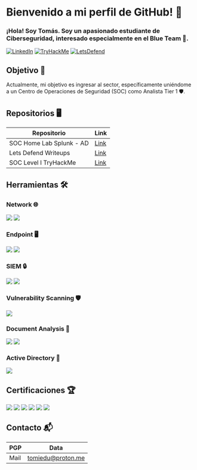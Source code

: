 # Bienvenido a mi perfil de GitHub! 👋
### ¡Hola! Soy Tomás. Soy un apasionado estudiante de **Ciberseguridad**, interesado especialmente en el **Blue Team** 🔵.

[![LinkedIn](https://img.shields.io/badge/-LinkedIn-0072b1?style=for-the-badge&logo=LinkedIn&logoColor=white)](https://www.linkedin.com/in/tomas-eduardo-6ba980328/)
[![TryHackMe](https://img.shields.io/badge/-TryHackMe-2EAD33?style=for-the-badge&logo=TryHackMe&logoColor=white)](https://tryhackme.com/r/p/TomasEduardo)
[![LetsDefend](https://img.shields.io/badge/-LetsDefend-4A90E2?style=for-the-badge&logo=LetsDefend&logoColor=white)](https://app.letsdefend.io/user/tomas_eduardo)


## Objetivo 🎯

Actualmente, mi objetivo es ingresar al sector, específicamente uniéndome a un Centro de Operaciones de Seguridad (SOC) como Analista Tier 1 🛡️.

## Repositorios 🖥️

| Repositorio                  | Link                                                                  |    
|------------------------------|-----------------------------------------------------------------------|
| SOC Home Lab Splunk - AD     |[Link](https://github.com/edusec9/SOC-Home-Lab-Splunk-ActiveDirectory) |
| Lets Defend Writeups         |[Link](https://github.com/edusec9/LetsDefend-Writeups)                 |
| SOC Level I TryHackMe        |[Link](https://github.com/edusec9/SOC-Analyst-TryHackMe-Journey)       |

## Herramientas 🛠️

### Network 🌐
<div>
    <img src="https://img.shields.io/badge/-Wireshark-1679A7?&style=for-the-badge&logo=Wireshark&logoColor=white" />
    <img src="https://img.shields.io/badge/-Tshark-1679A7?&style=for-the-badge&logo=Wireshark&logoColor=white" />
</div>

### Endpoint 🖥️
<div>
    <img src="https://img.shields.io/badge/-Wazuh-800080?&style=for-the-badge&logo=Wazuh&logoColor=white" />
    <img src="https://img.shields.io/badge/-EDR-FF5733?&style=for-the-badge&logo=Cybersecurity&logoColor=white" />
</div>

### SIEM 🔒
<div>
    <img src="https://img.shields.io/badge/-Splunk-000000?&style=for-the-badge&logo=Splunk&logoColor=white" />
    <img src="https://img.shields.io/badge/-SIEM-FF9800?&style=for-the-badge&logo=Security&logoColor=white" />
</div>

### Vulnerability Scanning 🛡️
<div>
    <img src="https://img.shields.io/badge/-Nessus-0057D1?&style=for-the-badge&logo=Tenable&logoColor=white" />
</div>

### Document Analysis 📑
<div>
    <img src="https://img.shields.io/badge/-oleid-0064A4?&style=for-the-badge&logo=Analysis&logoColor=white" />
    <img src="https://img.shields.io/badge/-olevba-0064A4?&style=for-the-badge&logo=Analysis&logoColor=white" />
</div>

### Active Directory 🏢
<div>
    <img src="https://img.shields.io/badge/-Active%20Directory-003366?&style=for-the-badge&logo=Windows&logoColor=white" />
</div>

## Certificaciones 🏆

<div>
<img src="https://img.shields.io/badge/-SOC%20Analyst%20Level%201-2EAD33?style=for-the-badge&logo=TryHackMe&logoColor=white" />
<img src="https://img.shields.io/badge/-Cyber%20Defense%20Certificate-0078D4?style=for-the-badge&logo=TryHackMe&logoColor=white" />
<img src="https://img.shields.io/badge/-Ethical%20Hacker-36C1FF?style=for-the-badge&logo=Cisco&logoColor=white" />
<img src="https://img.shields.io/badge/-Networking%20Basics-005073?style=for-the-badge&logo=Cisco&logoColor=white" />
<img src="https://img.shields.io/badge/-Malicious%20Document%20Analysis-4A90E2?style=for-the-badge&logo=LetsDefend&logoColor=white" />
<img src="https://img.shields.io/badge/-First%20Certificate%20in%20English%20(FCE)-A2BCE8?style=for-the-badge&logo=Cambridge%20International&logoColor=white" />
    
</div>

## Contacto 📬
|PGP|Data              |
|---|------------------|
|Mail|tomiedu@proton.me|

